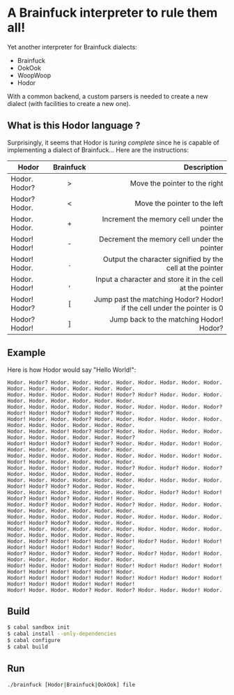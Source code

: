 # A Brainfuck interpreter to rule them all!

Yet another interpreter for Brainfuck dialects:

* Brainfuck
* OokOok
* WoopWoop
* Hodor

With a common backend, a custom parsers is needed to create a new dialect (with facilities to create a new one).

## What is this Hodor language ?

Surprisingly, it seems that Hodor is *turing complete* since he is capable of implementing a dialect of Brainfuck...
Here are the instructions:

| Hodor         | Brainfuck | Description                                                             |
| ------------- |:---------:| -----------------------------------------------------------------------:|
| Hodor. Hodor? | >         | Move the pointer to the right                                           |
| Hodor? Hodor. | <         | Move the pointer to the left                                            |
| Hodor. Hodor. | +         | Increment the memory cell under the pointer                             |
| Hodor! Hodor! | -         | Decrement the memory cell under the pointer                             |
| Hodor! Hodor. | .         | Output the character signified by the cell at the pointer               |
| Hodor. Hodor! | ,         | Input a character and store it in the cell at the pointer               |
| Hodor! Hodor? | [         | Jump past the matching Hodor? Hodor! if the cell under the pointer is 0 |
| Hodor? Hodor! | ]         | Jump back to the matching Hodor! Hodor?                                 |

## Example

Here is how Hodor would say "Hello World!":
```
Hodor. Hodor? Hodor. Hodor. Hodor. Hodor. Hodor. Hodor. Hodor. Hodor. Hodor. Hodor. Hodor. Hodor. Hodor. Hodor.
Hodor. Hodor. Hodor. Hodor. Hodor! Hodor? Hodor? Hodor. Hodor. Hodor. Hodor. Hodor. Hodor. Hodor. Hodor. Hodor.
Hodor. Hodor. Hodor. Hodor. Hodor. Hodor. Hodor. Hodor. Hodor. Hodor? Hodor! Hodor! Hodor? Hodor! Hodor? Hodor.
Hodor! Hodor. Hodor. Hodor? Hodor. Hodor. Hodor. Hodor. Hodor. Hodor. Hodor. Hodor. Hodor. Hodor. Hodor. Hodor.
Hodor. Hodor. Hodor! Hodor? Hodor? Hodor. Hodor. Hodor. Hodor. Hodor. Hodor. Hodor. Hodor. Hodor. Hodor. Hodor?
Hodor! Hodor! Hodor? Hodor! Hodor? Hodor. Hodor. Hodor. Hodor! Hodor. Hodor. Hodor. Hodor. Hodor. Hodor. Hodor.
Hodor. Hodor. Hodor. Hodor. Hodor. Hodor. Hodor. Hodor. Hodor! Hodor. Hodor! Hodor. Hodor. Hodor. Hodor. Hodor.
Hodor. Hodor. Hodor! Hodor. Hodor. Hodor? Hodor. Hodor? Hodor. Hodor? Hodor. Hodor. Hodor. Hodor. Hodor. Hodor.
Hodor. Hodor. Hodor. Hodor. Hodor. Hodor. Hodor. Hodor. Hodor. Hodor. Hodor! Hodor? Hodor? Hodor. Hodor. Hodor.
Hodor. Hodor. Hodor. Hodor. Hodor. Hodor. Hodor. Hodor? Hodor! Hodor! Hodor? Hodor! Hodor? Hodor. Hodor! Hodor.
Hodor. Hodor? Hodor. Hodor? Hodor. Hodor? Hodor. Hodor. Hodor. Hodor. Hodor. Hodor. Hodor. Hodor. Hodor. Hodor.
Hodor. Hodor. Hodor. Hodor. Hodor. Hodor. Hodor. Hodor. Hodor. Hodor. Hodor! Hodor? Hodor? Hodor. Hodor. Hodor.
Hodor. Hodor. Hodor. Hodor. Hodor. Hodor. Hodor. Hodor. Hodor. Hodor. Hodor. Hodor. Hodor. Hodor. Hodor. Hodor.
Hodor. Hodor? Hodor! Hodor! Hodor? Hodor! Hodor? Hodor. Hodor! Hodor! Hodor! Hodor! Hodor! Hodor! Hodor! Hodor.
Hodor? Hodor. Hodor? Hodor. Hodor? Hodor. Hodor? Hodor. Hodor! Hodor. Hodor. Hodor. Hodor. Hodor. Hodor. Hodor.
Hodor! Hodor. Hodor! Hodor! Hodor! Hodor! Hodor! Hodor! Hodor! Hodor! Hodor! Hodor! Hodor! Hodor! Hodor! Hodor.
Hodor! Hodor! Hodor! Hodor! Hodor! Hodor! Hodor! Hodor! Hodor! Hodor! Hodor! Hodor! Hodor! Hodor! Hodor! Hodor!
Hodor! Hodor. Hodor. Hodor? Hodor. Hodor? Hodor. Hodor. Hodor! Hodor.
```

## Build

```sh
$ cabal sandbox init
$ cabal install --only-dependencies
$ cabal configure
$ cabal build
```

## Run

```sh
./brainfuck [Hodor|Brainfuck|OokOok] file
```
